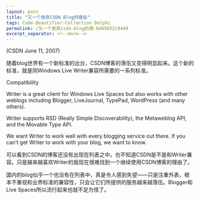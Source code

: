 ```yaml
---
layout: post
title: "又一个放弃CSDN Blog的理由"
tags: Code-Beautifier-Collection Delphi
permalink: /又一个放弃csdn-blog的理-6d45032c9449
excerpt_separator: <!--more-->
---
```


(CSDN June 11, 2007)

随着blog世界有一个新标准的出台，CSDN博客的落伍又变得明显起来。这个新的标准，就是同Windows Live Writer兼容所需要的一系列标准。
<!--more-->

Compatibility

Writer is a great client for Windows Live Spaces but also works with other weblogs including Blogger, LiveJournal, TypePad, WordPress (and many others).

Writer supports RSD (Really Simple Discoverability), the Metaweblog API, and the Movable Type API.

We want Writer to work well with every blogging service out there. If you can’t get Writer to work with your blog, we want to know.

可以看到CSDN的博客还没有出现在列表之中。也不知道CSDN是不是和Writer兼容。只是越来越喜欢Writer的我现在很难找到一个继续使用CSDN博客的理由了。

国内的blog似乎一个也没有在列表中，真是令人感到失望――只是注重外表，根本不重视和业界标准的兼容性，只会让它们所提供的服务越来越落伍。Blogger和Live Spaces所以流行起来也就不足为怪了。
